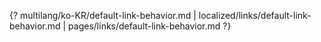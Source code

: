 {? multilang/ko-KR/default-link-behavior.md | localized/links/default-link-behavior.md | pages/links/default-link-behavior.md ?}
